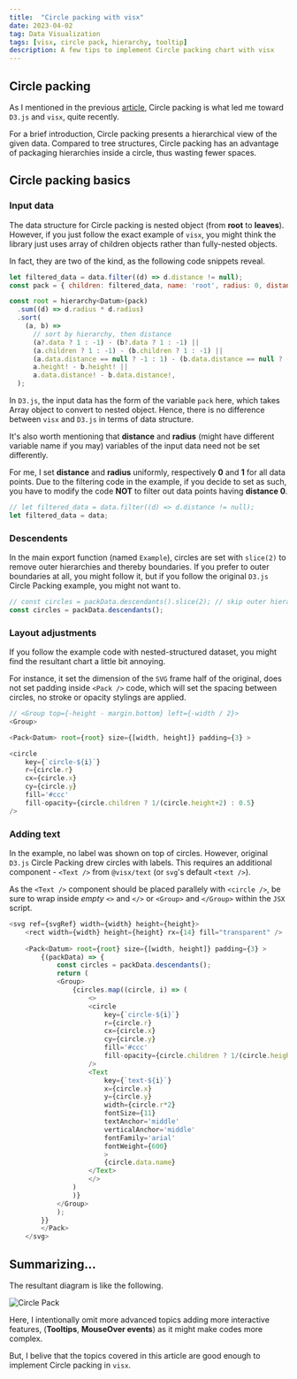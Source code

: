 ```yaml
---
title:  "Circle packing with visx"
date: 2023-04-02
tag: Data Visualization
tags: [visx, circle pack, hierarchy, tooltip]
description: A few tips to implement Circle packing chart with visx
---
```


## Circle packing

As I mentioned in the previous [article](visx), Circle packing is what led me toward `D3.js` and `visx`, quite recently.

For a brief introduction, Circle packing presents a hierarchical view of the given data. Compared to tree structures, Circle packing has an advantage of packaging hierarchies inside a circle, thus wasting fewer spaces.


## Circle packing basics

### Input data

The data structure for Circle packing is nested object (from **root** to **leaves**). However, if you just follow the exact example of `visx`, you might think the library just uses array of children objects rather than fully-nested objects. 

In fact, they are two of the kind, as the following code snippets reveal.

```js
let filtered_data = data.filter((d) => d.distance != null);
const pack = { children: filtered_data, name: 'root', radius: 0, distance: 0 };

const root = hierarchy<Datum>(pack)
  .sum((d) => d.radius * d.radius)
  .sort(
    (a, b) =>
      // sort by hierarchy, then distance
      (a?.data ? 1 : -1) - (b?.data ? 1 : -1) ||
      (a.children ? 1 : -1) - (b.children ? 1 : -1) ||
      (a.data.distance == null ? -1 : 1) - (b.data.distance == null ? -1 : 1) ||
      a.height! - b.height! ||
      a.data.distance! - b.data.distance!,
  );
```

In `D3.js`, the input data has the form of the variable `pack` here, which takes Array object to convert to nested object. Hence, there is no difference between `visx` and `D3.js` in terms of data structure.

It's also worth mentioning that **distance** and **radius** (might have different variable name if you may) variables of the input data need not be set differently.

For me, I set **distance** and **radius** uniformly, respectively **0** and **1** for all data points. Due to the filtering code in the example, if you decide to set as such, you have to modify the code **NOT** to filter out data points having **distance 0**.

```js
// let filtered_data = data.filter((d) => d.distance != null);
let filtered_data = data;
```

### Descendents

In the main export function (named `Example`), circles are set with `slice(2)` to remove outer hierarchies and thereby boundaries.
If you prefer to outer boundaries at all, you might follow it, but if you follow the original `D3.js` Circle Packing example, you might not want to.

```js
// const circles = packData.descendants().slice(2); // skip outer hierarchies
const circles = packData.descendants();
```


### Layout adjustments

If you follow the example code with nested-structured dataset, you might find the resultant chart a little bit annoying.

For instance, it set the dimension of the `SVG` frame half of the original, does not set padding inside `<Pack />` code, which will set the spacing between circles, no stroke or opacity stylings are applied.

```js 
// <Group top={-height - margin.bottom} left={-width / 2}>
<Group>
```

```js
<Pack<Datum> root={root} size={[width, height]} padding={3} >
```

```js
<circle
    key={`circle-${i}`}
    r={circle.r}
    cx={circle.x}
    cy={circle.y}
    fill='#ccc'
    fill-opacity={circle.children ? 1/(circle.height+2) : 0.5}
/>
```

### Adding text

In the example, no label was shown on top of circles. However, original `D3.js` Circle Packing drew circles with labels. This requires an additional component - `<Text />` from `@visx/text` (or `svg`'s default `<text />`).

As the `<Text />` component should be placed parallely with `<circle />`, be sure to wrap inside *empty* `<>` and `</>` or `<Group>` and `</Group>` within the `JSX` script.

```js
<svg ref={svgRef} width={width} height={height}>
    <rect width={width} height={height} rx={14} fill="transparent" />
        
    <Pack<Datum> root={root} size={[width, height]} padding={3} >
        {(packData) => {
            const circles = packData.descendants();
            return (
            <Group>
                {circles.map((circle, i) => (
                    <>
                    <circle
                        key={`circle-${i}`}
                        r={circle.r}
                        cx={circle.x}
                        cy={circle.y}
                        fill='#ccc'
                        fill-opacity={circle.children ? 1/(circle.height+2) : 0.5}
                    />
                    <Text
                        key={`text-${i}`}
                        x={circle.x}
                        y={circle.y}
                        width={circle.r*2}
                        fontSize={11}
                        textAnchor='middle'
                        verticalAnchor='middle'
                        fontFamily='arial'
                        fontWeight={600}
                        >
                        {circle.data.name}
                    </Text>
                    </>
                )
                )}
            </Group>
            );
        }}
        </Pack>
    </svg>
```


## Summarizing...

The resultant diagram is like the following.

![Circle Pack](/images/circle_pack.png)

Here, I intentionally omit more advanced topics adding more interactive features, (**Tooltips**, **MouseOver events**) as it might make codes more complex.

But, I belive that the topics covered in this article are good enough to implement Circle packing in `visx`.
